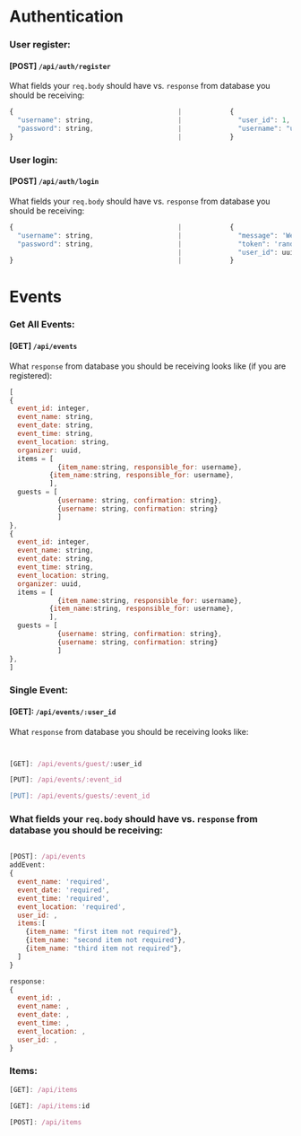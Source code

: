 # Authentication

### User register:

#### [POST] `/api/auth/register`

What fields your `req.body` should have vs. `response` from database you should be receiving:
```javascript
{                                         |            {
  "username": string,                     |              "user_id": 1,
  "password": string,                     |              "username": "user",
}                                         |            }

```

### User login:

#### [POST] `/api/auth/login`

What fields your `req.body` should have vs. `response` from database you should be receiving:
```javascript
{                                         |            {
  "username": string,                     |              "message": 'Welcome Back ${username}',
  "password": string,                     |              "token": 'random generated token',
                                          |              "user_id": uuid,
}                                         |            }

```
# Events

### Get All Events:

#### [GET] `/api/events`

What `response` from database you should be receiving looks like (if you are registered):
```javascript
[
{
  event_id: integer,
  event_name: string,
  event_date: string,
  event_time: string,
  event_location: string,
  organizer: uuid,
  items = [
            {item_name:string, responsible_for: username},
          {item_name:string, responsible_for: username},
          ],
  guests = [
            {username: string, confirmation: string},
            {username: string, confirmation: string}
            ]
},
{
  event_id: integer,
  event_name: string,
  event_date: string,
  event_time: string,
  event_location: string,
  organizer: uuid,
  items = [
            {item_name:string, responsible_for: username},
          {item_name:string, responsible_for: username},
          ],
  guests = [
            {username: string, confirmation: string},
            {username: string, confirmation: string}
            ]
},
]
```
### Single Event:
#### [GET]: `/api/events/:user_id`

What `response` from database you should be receiving looks like:
```javascript


[GET]: /api/events/guest/:user_id

[PUT]: /api/events/:event_id

[PUT]: /api/events/guests/:event_id
```

### What fields your `req.body` should have vs. `response` from database you should be receiving:
```javascript

[POST]: /api/events
addEvent:
{
  event_name: 'required',
  event_date: 'required',
  event_time: 'required',
  event_location: 'required',
  user_id: ,
  items:[
    {item_name: "first item not required"},
    {item_name: "second item not required"},
    {item_name: "third item not required"},
  ]
}

response:
{
  event_id: ,
  event_name: ,
  event_date: ,
  event_time: ,
  event_location: ,
  user_id: ,
}
```

### Items:

```javascript
[GET]: /api/items

[GET]: /api/items:id

[POST]: /api/items

```
